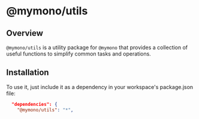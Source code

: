 # @mymono/utils

## Overview

`@mymono/utils` is a utility package for `@mymono` that provides a collection of useful functions to simplify common tasks and operations. 

## Installation

To use it, just include it as a dependency in your workspace's package.json file:
```json
  "dependencies": {
    "@mymono/utils": "*",
```
